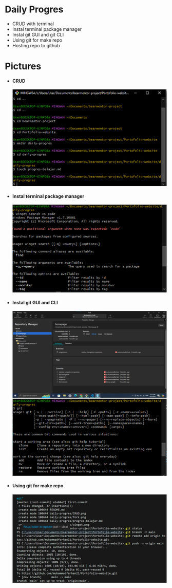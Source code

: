 # Daily Progres
- CRUD with terminal
- Instal terminal package manager
- Instal git GUI and git CLI
- Using git for make repo
- Hosting repo to github

# Pictures

- #### CRUD 
  ![CRUD](images/CRUD.png)
- #### Instal terminal package manager 
  ![Winget](images/winget.png)
- #### Instal git GUI and CLI 
  ![GIT GUI](images/fork.png) 
  ![GIT CLI](images/gti-gui.png)
- #### Using git for make repo
  ![REPO](images/repo.png)